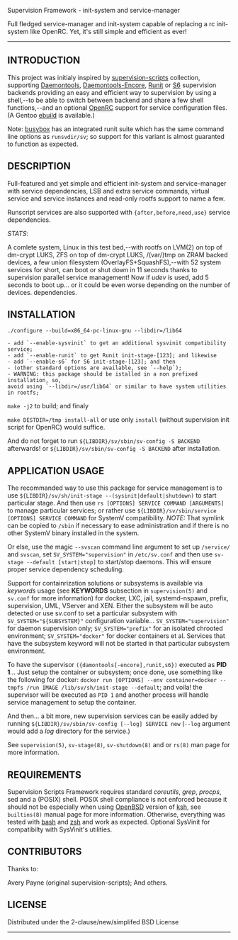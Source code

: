 Supervision Framework - init-system and service-manager

Full fledged service-manager and init-system capable of replacing a
rc init-system like OpenRC. Yet, it's still simple and efficient as ever!

---

INTRODUCTION
------------

This project was initialy inspired by [supervision-scripts][1] collection,
supporting [Daemontools][3], [Daemontools-Encore][4], [Runit][5] or [S6][6]
supervision backends providing an easy and efficient way to supervision
by using a shell,--to be able to switch between backend and share a few shell
functions,--and an optional [OpenRC][7] support for service configuration files.
(A Gentoo [ebuild][2] is available.)

Note: [busybox](http://www.busybox.net/) has an integrated runit suite which has
the same command line options as `runsvdir/sv`; so support for this variant is
almost guaranted to function as expected.

DESCRIPTION
-----------

Full-featured and yet simple and efficient init-system and service-manager
with service dependencies, LSB and extra service commands, virtual
service and service instances and read-only rootfs support to name a few.

Runscript services are also supported with `{after,before,need,use}` service
dependencies.

*STATS*:

A comlete system, Linux in this test bed,--with rootfs on LVM(2) on top of
dm-crypt LUKS, ZFS on top of dm-crypt LUKS, /(var/)tmp on ZRAM backed devices,
a few union filesystem (OverlayFS+SquashFS),--with 52 system services for short,
can boot or shut down in 11 seconds thanks to supervision parallel service
management! Now if _udev_ is used, add 5 seconds to boot up... or it could be
even worse depending on the number of devices.
dependencies.

INSTALLATION
------------

`./configure --build=x86_64-pc-linux-gnu --libdir=/lib64`

    - add `--enable-sysvinit` to get an additional sysvinit compatibility service;
    - add `--enable-runit` to get Runit init-stage-[123]; and likewise
    - add `--enable-s6` for S6 init-stage-[123]; and then
    - (other standard options are available, see `--help`);
    - WARNING: this package should be istalled in a non prefixed installation, so,
    avoid using `--libdir=/usr/lib64` or similar to have system utilities in rootfs;

`make -j2` to build; and finaly

`make DESTDIR=/tmp install-all` or use only `install` (without supervision init
script for OpenRC) would suffice.

And do not forget to run `${LIBDIR}/sv/sbin/sv-config -S BACKEND` afterwards!
or `${LIBDIR}/sv/sbin/sv-config -S BACKEND` after installation.

APPLICATION USAGE
-----------------

The recommanded way to use this package for service management is to use
`${LIBDIR}/sv/sh/init-stage --(sysinit|default|shutdown)` to start particular stage. And then use
`rs [OPTIONS] SERVICE COMMAND [ARGUMENTS]` to manage particular services;
or rather use `${LIBDIR}/sv/sbin/service [OPTIONS] SERVICE COMMAND` for
SystemV compatibility. *NOTE:* That symlink can be copied to `/sbin` if
necessary to ease administration and if there is no other SystemV binary
installed in the system.

Or else, use the magic `--svscan` command line argument to set up `/service/` and
`svscan`, set `SV_SYSTEM="supervision"` in `/etc/sv.conf` and then use
`sv-stage --default [start|stop]` to start/stop daemons.
This will ensure proper service dependency scheduling.

Support for containrization solutions or subsystems is available via _keywords_
usage (see __KEYWORDS__ subsection in `supervision(5)` and `sv.conf` for more
information) for docker, LXC, jail, systemd-nspawn, prefix, supervision, UML,
VServer and XEN.
Either the subsystem will be auto detected or use sv.conf to set a particular
subsystem with `SV_SYSTEM="${SUBSYSTEM}"` configuration variable...
`SV_SYSTEM="supervision"` for daemon supervision only;
`SV_SYSTEM="prefix"` for an isolated chrooted environment;
`SV_SYSTEM="docker"` for docker containers et al.
Services that have the subsystem keyword will not be started in that particular
subsystem environment.

To have the supervisor `({damontools[-encore],runit,s6})` executed as __PID 1__...
Just setup the container or subsystem; once done, use something like
the following for docker: `docker run [OPTIONS] --env container=docker --tmpfs /run
IMAGE /lib/sv/sh/init-stage --default`; and voila! the supervisor will be executed
as `PID 1` and another process will handle service management to setup the container.

And then... a bit more, new supervision services can be easily added by
running `${LIBDIR}/sv/sbin/sv-config [--log] SERVICE new` (`--log` argument
would add a *log* directory for the service.)

See `supervision(5)`, `sv-stage(8)`, `sv-shutdown(8)` and or `rs(8)` man page
for more information.

REQUIREMENTS
------------

Supervision Scripts Framework requires standard _coreutils_, _grep_, _procps_,
sed and a (POSIX) shell.
POSIX shell compliance is not enforced because it should not be especially when
using [OpenBSD](http://openbsd.org) version of [ksh](http://www.kornshell.com/),
see `builtins(8)` manual page for more information. Otherwise, everything was
tested with [bash](http://tiswww.case.edu/php/chet/bash/bashtop.html) and
[zsh](http://www.zsh.org/) and work as expected.
Optional SysVinit for compatibilty with SysVinit's utilities.

CONTRIBUTORS
------------

Thanks to:

Avery Payne (original supervision-scripts);
And others.

LICENSE
-------

Distributed under the 2-clause/new/simplifed BSD License

---

[1]:https://gitlab.com/apayne/supervision-scripts
[2]:https://gitlab.com/tokiclover/bar-overlay
[3]:http://cr.yp.to/daemontools.html
[4]:http://untroubled.org/daemontools-encore/
[5]:http://smarden.org/runit/
[6]:http://www.skarnet.org/software/s6/
[7]:https://github.com/OpenRC/openrc
